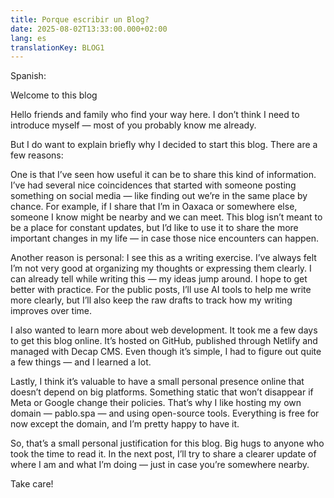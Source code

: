 ```yaml
---
title: Porque escribir un Blog?
date: 2025-08-02T13:33:00.000+02:00
lang: es
translationKey: BLOG1
---
```

Spanish:

Welcome to this blog

Hello friends and family who find your way here. I don’t think I need to introduce myself — most of you probably know me already.

But I do want to explain briefly why I decided to start this blog. There are a few reasons:

One is that I’ve seen how useful it can be to share this kind of information. I’ve had several nice coincidences that started with someone posting something on social media — like finding out we’re in the same place by chance. For example, if I share that I’m in Oaxaca or somewhere else, someone I know might be nearby and we can meet. This blog isn’t meant to be a place for constant updates, but I’d like to use it to share the more important changes in my life — in case those nice encounters can happen.

Another reason is personal: I see this as a writing exercise. I’ve always felt I’m not very good at organizing my thoughts or expressing them clearly. I can already tell while writing this — my ideas jump around. I hope to get better with practice. For the public posts, I’ll use AI tools to help me write more clearly, but I’ll also keep the raw drafts to track how my writing improves over time.

I also wanted to learn more about web development. It took me a few days to get this blog online. It’s hosted on GitHub, published through Netlify and managed with Decap CMS. Even though it’s simple, I had to figure out quite a few things — and I learned a lot.

Lastly, I think it’s valuable to have a small personal presence online that doesn’t depend on big platforms. Something static that won’t disappear if Meta or Google change their policies. That’s why I like hosting my own domain — pablo.spa — and using open-source tools. Everything is free for now except the domain, and I’m pretty happy to have it.

So, that’s a small personal justification for this blog. Big hugs to anyone who took the time to read it. In the next post, I’ll try to share a clearer update of where I am and what I’m doing — just in case you’re somewhere nearby.

Take care!
